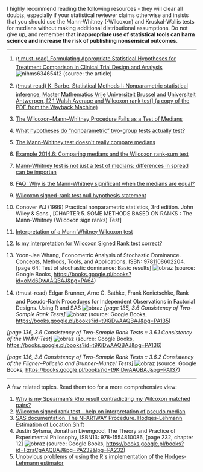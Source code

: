 I highly recommend reading the following resources - they will clear all doubts, especially if your statistical reviewer claims otherwise and insists that you should use the Mann-Whitney (-Wilcoxon) and Kruskal-Wallis tests for medians without making additional distributional assumptions.
Do not give up, and remember that **inappropriate use of statistical tools can harm science and increase the risk of publishing nonsensical outcomes**.

---
1. [(❗ must-read) Formulating Appropriate Statistical Hypotheses for Treatment Comparison in Clinical Trial Design and Analysis ](https://www.ncbi.nlm.nih.gov/pmc/articles/PMC4254362/)
![nihms634654f2](https://user-images.githubusercontent.com/95669100/268414880-cddf72b0-c3a9-48df-a9ce-58acc42b4d20.jpg)
(source: the article)

2. [(❗must read) K. Barbe, Statistical Methods I: Nonparametric statistical inference, Master Mathematics Vrije Universiteit Brussel and Universiteit Antwerpen, [2.1 Walsh Average and Wilcoxon rank test] (a copy of the PDF from the Wayback Machine)](https://web.archive.org/web/20210524064522/http://homepages.vub.ac.be/~kbarbe/StatMet1.pdf)
3. [The Wilcoxon–Mann–Whitney Procedure Fails as a Test of Medians](https://www.tandfonline.com/doi/abs/10.1080/00031305.2017.1305291)
4. [What hypotheses do “nonparametric” two-group tests actually test?](https://journals.sagepub.com/doi/pdf/10.1177/1536867X1201200202)
5. [The Mann-Whitney test doesn't really compare medians](https://www.graphpad.com/guides/prism/latest/statistics/stat_nonparametric_tests_dont_compa.htm)
6. [Example 2014.6: Comparing medians and the Wilcoxon rank-sum test](http://proc-x.com/2014/06/example-2014-6-comparing-medians-and-the-wilcoxon-rank-sum-test/)
7. [Mann-Whitney test is not just a test of medians: differences in spread can be importan](https://edisciplinas.usp.br/pluginfile.php/1065042/mod_resource/content/1/Mann%C2%ADWhitney%20test%20is%20not%20just%20a%20test.pdf)
8. [FAQ: Why is the Mann-Whitney significant when the medians are equal?](https://stats.idre.ucla.edu/other/mult-pkg/faq/general/faq-why-is-the-mann-whitney-significant-when-the-medians-are-equal/)
9. [Wilcoxon signed-rank test null hypothesis statement](https://stats.stackexchange.com/questions/363335/wilcoxon-signed-rank-test-null-hypothesis-statement)
10. Conover WJ (1999) Practical nonparametric statistics, 3rd edition. John Wiley & Sons., [CHAPTER 5. SOME METHODS BASED ON RANKS : The Mann-Whitney (Wilcoxon sign ranks) Test]
11. [Interpretation of a Mann Whitney Wilcoxon test](https://stats.stackexchange.com/questions/333561/interpretation-of-a-mann-whitney-wilcoxon-test)
12. [Is my interpretation for Wilcoxon Signed Rank test correct?](https://stats.stackexchange.com/questions/407304/is-my-interpretation-for-wilcoxon-signed-rank-test-correct)
13. Yoon-Jae Whang, Econometric Analysis of Stochastic Dominance. Concepts, Methods, Tools, and Applications, ISBN: 9781108602204. [page 64: Test of stochastic dominance: Basic results]
![obraz](https://user-images.githubusercontent.com/95669100/268412641-d00106ba-1fa2-4fc7-8bfd-93d39967f35d.png)
(source: Google Books, https://books.google.pl/books?id=oMd6DwAAQBAJ&pg=PA64)
14. (❗must-read) Edgar Brunner, Arne C. Bathke, Frank Konietschke,  Rank and Pseudo-Rank Procedures for Independent Observations in Factorial Designs. Using R and SAS
![obraz](https://user-images.githubusercontent.com/95669100/268413452-bdb58b70-b65a-47d9-8665-fb2451b517e9.png)
_[page 135, 3.6 Consistency of Two-Sample Rank Tests]_
![obraz](https://user-images.githubusercontent.com/95669100/268414291-3df57532-3930-40d7-ad60-3d9aa14fd0b3.png)
(source: Google Books, https://books.google.pl/books?id=t9KiDwAAQBAJ&pg=PA135)

_[page 136, 3.6 Consistency of Two-Sample Rank Tests :: 3.6.1 Consistency of the WMW-Test]_
![obraz](https://user-images.githubusercontent.com/95669100/268414272-c1f6face-7bae-445b-be2d-6f0b2910882c.png)
(source: Google Books, https://books.google.pl/books?id=t9KiDwAAQBAJ&pg=PA136)

_[page 136, 3.6 Consistency of Two-Sample Rank Tests :: 3.6.2 Consistency of the Fligner–Policello and Brunner–Munzel Tests]_
![obraz](https://user-images.githubusercontent.com/95669100/268414246-1d9b63dc-50dc-4198-bd29-04e4e2aaad6c.png)
(source: Google Books, https://books.google.pl/books?id=t9KiDwAAQBAJ&pg=PA137)

---

A few related topics. Read them too for a more comprehensive view:

1. [Why is my Spearman's Rho result contradicting my Wilcoxon matched pairs?](https://stats.stackexchange.com/questions/214472/why-is-my-spearmans-rho-result-contradicting-my-wilcoxon-matched-pairs)
2. [Wilcoxon signed rank test - help on interpretation of pseudo median](https://stats.stackexchange.com/questions/404971/wilcoxon-signed-rank-test-help-on-interpretation-of-pseudo-median)
3. [SAS documentation. The NPAR1WAY Procedure. Hodges-Lehmann Estimation of Location Shift](https://documentation.sas.com/doc/en/pgmsascdc/9.4_3.3/statug/statug_npar1way_details19.htm)
4. Justin Sytsma, Jonathan Livengood, The Theory and Practice of Experimental Philosophy, ISBN13: 978-1554810086, [page 232, chapter 12]
![obraz](https://user-images.githubusercontent.com/95669100/268413229-a1b4bec9-016f-4fe9-8ba2-a56f1151eb13.png)
(source: Google Books, https://books.google.pl/books?id=FzrsCgAAQBAJ&pg=PA232&lpg=PA232)
5. [Unobvious problems of using the R's implementation of the Hodges-Lehmann estimator](https://aakinshin.net/posts/r-hodges-lehmann-problems/)
